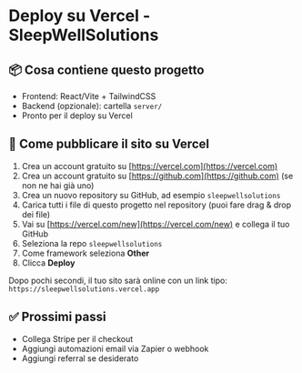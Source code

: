 
# Deploy su Vercel - SleepWellSolutions

## 📦 Cosa contiene questo progetto
- Frontend: React/Vite + TailwindCSS
- Backend (opzionale): cartella `server/`
- Pronto per il deploy su Vercel

## 🚀 Come pubblicare il sito su Vercel

1. Crea un account gratuito su [https://vercel.com](https://vercel.com)
2. Crea un account gratuito su [https://github.com](https://github.com) (se non ne hai già uno)
3. Crea un nuovo repository su GitHub, ad esempio `sleepwellsolutions`
4. Carica tutti i file di questo progetto nel repository (puoi fare drag & drop dei file)
5. Vai su [https://vercel.com/new](https://vercel.com/new) e collega il tuo GitHub
6. Seleziona la repo `sleepwellsolutions`
7. Come framework seleziona **Other**
8. Clicca **Deploy**

Dopo pochi secondi, il tuo sito sarà online con un link tipo:
`https://sleepwellsolutions.vercel.app`

## ✅ Prossimi passi
- Collega Stripe per il checkout
- Aggiungi automazioni email via Zapier o webhook
- Aggiungi referral se desiderato
